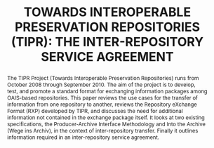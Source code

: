 ---
abstract: The TIPR Project (Towards Interoperable Preservation Repositories) runs
  from October 2008 through September 2010. The aim of the project is to develop,
  test, and promote a standard format for exchanging information packages among OAIS-based
  repositories. This paper reviews the use cases for the transfer of information from
  one repository to another, reviews the Repository eXchange Format (RXP) developed
  by TIPR, and discusses the need for additional information not contained in the
  exchange package itself. It looks at two existing specifications, the Producer-Archive
  Interface Methodology and Into the Archive (Wege ins Archiv), in the context of
  inter-repository transfer. Finally it outlines information required in an inter-repository
  service agreement.
creators:
- Priscilla Caplan
- Joseph Pawletko
- William Kehoe
date: null
document_url: https://services.phaidra.univie.ac.at/api/object/o:245903/download
grand_parent: iPRES
institutions: []
keywords:
- vienna
landing_page_url: https://phaidra.univie.ac.at/o:245903
language: eng
layout: publication
license: CC BY-SA 2.0 AT
notes_url: null
parent: iPRES 2010
publication_type: poster
size: 370874
slides_url: null
source_name: iPRES
stream_url: null
title: 'TOWARDS INTEROPERABLE PRESERVATION REPOSITORIES (TIPR): THE INTER-REPOSITORY
  SERVICE AGREEMENT'
year: 2010
---